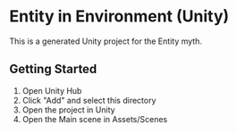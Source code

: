 # Entity in Environment (Unity)
    
This is a generated Unity project for the Entity myth.

## Getting Started

1. Open Unity Hub
2. Click "Add" and select this directory
3. Open the project in Unity
4. Open the Main scene in Assets/Scenes
    